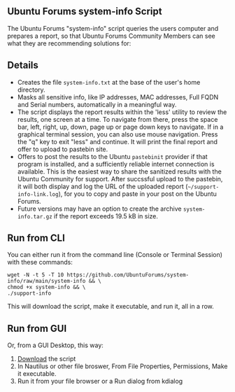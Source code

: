 ## Ubuntu Forums system-info Script
The Ubuntu Forums "system-info" script queries the users computer and prepares a report, so that Ubuntu Forums Community Members can see what they are recommending solutions for:
## Details

- Creates the file `system-info.txt` at the base of the user's home directory.
- Masks all sensitive info, like IP addresses, MAC addresses, Full FQDN and Serial numbers, automatically in a meaningful way.
- The script displays the report results within the 'less' utility to review the results, one screen at a time. To navigate from there, press the space bar, left, right, up, down, page up or page down keys to navigate. If in a graphical terminal session, you can also use mouse navigation. Press the "q" key to exit "less" and continue. It will print the final report and offer to upload to pastebin site.
- Offers to post the results to the Ubuntu `pastebinit` provider if that program is installed, and a sufficiently reliable internet connection is available. This is the easiest way to share the sanitized results with the Ubuntu Community for support. After succssful upload to the pastebin, it will both display and log the URL of the uploaded report (`~/support-info-link.log`), for you to copy and paste in your post on the Ubuntu Forums.
- Future versions may have an option to create the archive `system-info.tar.gz` if the report exceeds 19.5 kB in size.


## Run from CLI

You can either run it from the command line (Console or Terminal Session) with these commands:

    wget -N -t 5 -T 10 https://github.com/UbuntuForums/system-info/raw/main/system-info && \
    chmod +x system-info && \
    ./support-info

This will download the script, make it executable, and run it, all in a row.

## Run from GUI

Or, from a GUI Desktop, this way:

1. [Download][1] the script
2. In Nautilus or other file broswer, From File Properties, Permissions, Make it executable.
3. Run it from your file browser or a Run dialog from kdialog

[1]: https://github.com/UbuntuForums/system-info/raw/main/system-info

